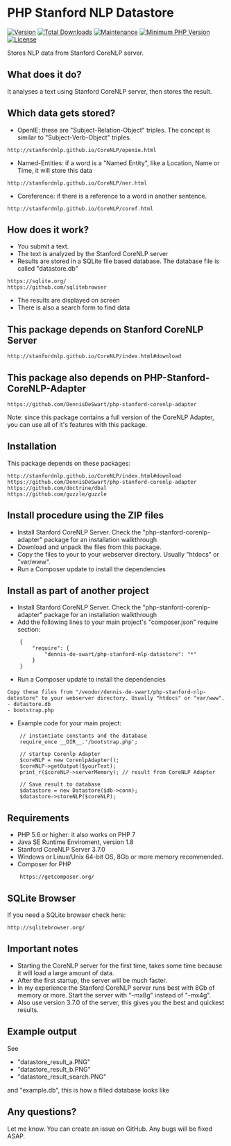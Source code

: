 
# PHP Stanford NLP Datastore

[![Version](https://img.shields.io/packagist/v/dennis-de-swart/php-stanford-nlp-datastore.svg?style=flat-square)](https://packagist.org/packages/dennis-de-swart/php-stanford-nlp-datastore)
[![Total Downloads](https://img.shields.io/packagist/dt/dennis-de-swart/php-stanford-nlp-datastore.svg?style=flat-square)](https://packagist.org/packages/dennis-de-swart/php-stanford-nlp-datastore)
[![Maintenance](https://img.shields.io/maintenance/yes/2019.svg?style=flat-square)](https://github.com/DennisDeSwart/php-stanford-nlp-datastore) 
[![Minimum PHP Version](https://img.shields.io/badge/php-%3E%3D%205.6-4AC51C.svg?style=flat-square)](http://php.net/)
[![License](https://img.shields.io/packagist/l/dennis-de-swart/php-stanford-nlp-datastore.svg?style=flat-square)](https://opensource.org/licenses/MIT)

Stores NLP data from Stanford CoreNLP server.



## What does it do?
It analyses a text using Stanford CoreNLP server, then stores the result.



## Which data gets stored?
- OpenIE: these are "Subject-Relation-Object" triples. The concept is similar to "Subject-Verb-Object" triples.
```
http://stanfordnlp.github.io/CoreNLP/openie.html
```
- Named-Entities: if a word is a "Named Entity", like a Location, Name or Time, it will store this data
```
http://stanfordnlp.github.io/CoreNLP/ner.html
```
- Coreference: if there is a reference to a word in another sentence.
```
http://stanfordnlp.github.io/CoreNLP/coref.html
```



## How does it work?

- You submit a text.
- The text is analyzed by the Stanford CoreNLP server
- Results are stored in a SQLite file based database. The database file is called "datastore.db"
```
https://sqlite.org/
https://github.com/sqlitebrowser
```
- The results are displayed on screen
- There is also a search form to find data



## This package depends on Stanford CoreNLP Server

```
http://stanfordnlp.github.io/CoreNLP/index.html#download
```


## This package also depends on PHP-Stanford-CoreNLP-Adapter

```
https://github.com/DennisDeSwart/php-stanford-corenlp-adapter
```

Note: since this package contains a full version of the CoreNLP Adapter, you can use all of it's features with this package.



## Installation

This package depends on these packages:

```
http://stanfordnlp.github.io/CoreNLP/index.html#download
https://github.com/DennisDeSwart/php-stanford-corenlp-adapter
https://github.com/doctrine/dbal
https://github.com/guzzle/guzzle
```



## Install procedure using the ZIP files

- Install Stanford CoreNLP Server. Check the "php-stanford-corenlp-adapter" package for an installation walkthrough
- Download and unpack the files from this package.
- Copy the files to your to your webserver directory. Usually "htdocs" or "var/www".
- Run a Composer update to install the dependencies



## Install as part of another project

- Install Stanford CoreNLP Server. Check the "php-stanford-corenlp-adapter" package for an installation walkthrough
- Add the following lines to your main project's "composer.json" require section:

```
    {
        "require": {
            "dennis-de-swart/php-stanford-nlp-datastore": "*"
        }
    }
```

- Run a Composer update to install the dependencies
``` 
Copy these files from "/vendor/dennis-de-swart/php-stanford-nlp-datastore" to your webserver directory. Usually "htdocs" or "var/www".
- datastore.db
- bootstrap.php
```

- Example code for your main project:
```
    // instantiate constants and the database
    require_once __DIR__.'/bootstrap.php';

    // startup Corenlp Adapter
    $coreNLP = new CorenlpAdapter();
    $coreNLP->getOutput($yourText);
    print_r($coreNLP->serverMemory); // result from CoreNLP Adapter

    // Save result to database
    $datastore = new Datastore($db->conn);
    $datastore->storeNLP($coreNLP);
```



## Requirements
- PHP 5.6 or higher: it also works on PHP 7
- Java SE Runtime Enviroment, version 1.8
- Stanford CoreNLP Server 3.7.0
- Windows or Linux/Unix 64-bit OS, 8Gb or more memory recommended.
- Composer for PHP
```
    https://getcomposer.org/
```


## SQLite Browser

If you need a SQLite browser check here:
```
http://sqlitebrowser.org/
```



## Important notes

- Starting the CoreNLP server for the first time, takes some time because it will load a large amount of data.
- After the first startup, the server will be much faster.
- In my experience the Stanford CoreNLP server runs best with 8Gb of memory or more. Start the server with "-mx8g" instead of "-mx4g". 
- Also use version 3.7.0 of the server, this gives you the best and quickest results.



## Example output

See 
- "datastore_result_a.PNG"
- "datastore_result_b.PNG"
- "datastore_result_search.PNG"

and "example.db", this is how a filled database looks like



## Any questions?

Let me know. You can create an issue on GitHub. Any bugs will be fixed ASAP.


